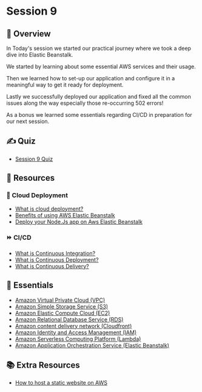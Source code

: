 # Session 9

## 📖 Overview

In Today's session we started our practical journey where we took a deep dive into Elastic Beanstalk.

We started by learning about some essential AWS services and their usage.

Then we learned how to set-up our application and configure it in a meaningful way to get it ready for deployment.

Lastly we successfully deployed our application and fixed all the common issues along the way especially those re-occurring 502 errors!

As a bonus we learned some essentials regarding CI/CD in preparation for our next session.

## ✍️ Quiz

- [Session 9 Quiz](https://forms.gle/1tn2neTc5okwYtP98)

## 🔗 Resources

### 🚀 Cloud Deployment

- [What is cloud deployment?](https://www.cognizant.com/us/en/glossary/cloud-deployment)
- [Benefits of using AWS Elastic Beanstalk](https://www.awsforbusiness.com/benefits-using-aws-elastic-beanstalk/)
- [Deploy your Node.Js app on Aws Elastic Beanstalk](https://dev.to/drsimplegraffiti/deploy-your-node-js-app-on-aws-elastic-beanstalk-50jj)

### ⏩ CI/CD

- [What is Continuous Integration?](https://www.atlassian.com/continuous-delivery/continuous-integration)
- [What is Continuous Deployment?](https://www.atlassian.com/continuous-delivery/continuous-deployment)
- [What is Continuous Delivery?](https://www.atlassian.com/continuous-delivery)

## 🔗 Essentials

- [Amazon Virtual Private Cloud (VPC)](https://www.simplilearn.com/tutorials/aws-tutorial/aws-vpc)
- [Amazon Simple Storage Service (S3)](https://www.simplilearn.com/tutorials/aws-tutorial/aws-s3)
- [Amazon Elastic Compute Cloud (EC2)](https://www.sumologic.com/insight/what-is-aws-ec2/)
- [Amazon Relational Database Service (RDS)](https://www.integrate.io/blog/amazon-rds-what-is-it-and-how-does-it-work/)
- [Amazon content delivery network (Cloudfront)](https://www.simplilearn.com/tutorials/aws-tutorial/aws-cloudfront)
- [Amazon Identity and Access Management (IAM)](https://www.simplilearn.com/tutorials/aws-tutorial/aws-iam)
- [Amazon Serverless Computing Platform (Lambda)](https://www.guru99.com/aws-lambda-function.html)
- [Amazon Application Orchestration Service (Elastic Beanstalk)](https://www.hava.io/blog/what-is-aws-elastic-beanstalk)

## 📚 Extra Resources

- [How to host a static website on AWS](https://aws.amazon.com/getting-started/hands-on/host-static-website/)
